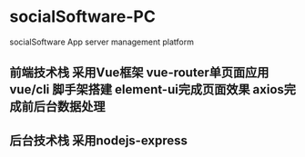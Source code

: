 # socialSoftware-PC
socialSoftware App server management platform
## 前端技术栈 采用Vue框架 vue-router单页面应用 vue/cli 脚手架搭建 element-ui完成页面效果 axios完成前后台数据处理
## 后台技术栈 采用nodejs-express
